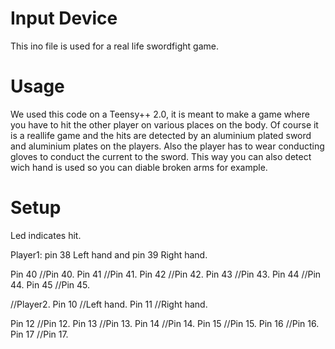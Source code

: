 # Input Device
This ino file is used for a real life swordfight game.

# Usage
We used this code on a Teensy++ 2.0, it is meant to make
a game where you have to hit the other player on various 
places on the body. Of course it is a reallife game
and the hits are detected by an aluminium plated sword
and aluminium plates on the players. Also the player has
to wear conducting gloves to conduct the current to the 
sword. This way you can also detect wich hand is used
so you can diable broken arms for example.

# Setup
Led indicates hit.

Player1:
pin 38 Left hand and pin 39 Right hand.

Pin 40  //Pin 40.
Pin 41  //Pin 41.
Pin 42  //Pin 42.
Pin 43  //Pin 43.
Pin 44  //Pin 44.
Pin 45  //Pin 45.

//Player2.
Pin 10  //Left hand.
Pin 11  //Right hand.

Pin 12  //Pin 12.
Pin 13  //Pin 13.
Pin 14  //Pin 14.
Pin 15  //Pin 15.
Pin 16  //Pin 16.
Pin 17  //Pin 17.
